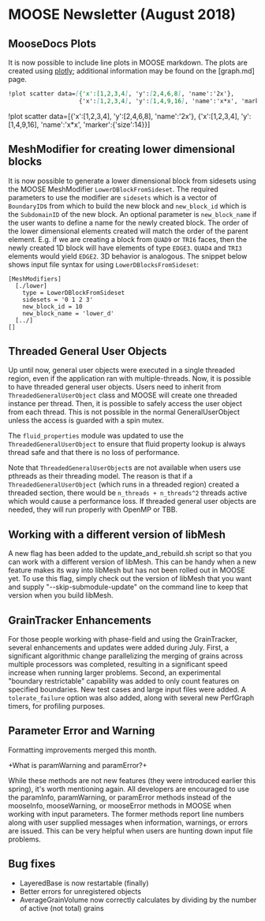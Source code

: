 # MOOSE Newsletter (August 2018)

## MooseDocs Plots

It is now possible to include line plots in MOOSE markdown. The plots are created using
[plotly]; additional information may be found on the [graph.md] page.

```markdown
!plot scatter data=[{'x':[1,2,3,4], 'y':[2,4,6,8], 'name':'2x'},
                    {'x':[1,2,3,4], 'y':[1,4,9,16], 'name':'x*x', 'marker':{'size':14}}]
```

!plot scatter data=[{'x':[1,2,3,4], 'y':[2,4,6,8], 'name':'2x'},
                    {'x':[1,2,3,4], 'y':[1,4,9,16], 'name':'x*x', 'marker':{'size':14}}]

## MeshModifier for creating lower dimensional blocks

It is now possible to generate a lower dimensional block from sidesets using the
MOOSE MeshModifier `LowerDBlockFromSideset`. The required parameters to use the
modifier are `sidesets` which is a vector of `BoundaryID`s from which to build
the new block and `new_block_id` which is the `SubdomainID` of the new block. An
optional parameter is `new_block_name` if the user wants to define a name for
the newly created block. The order of the lower dimensional elements created
will match the order of the parent element. E.g. if we are creating a block from
`QUAD9` or `TRI6` faces, then the newly created 1D block will have elements of type
`EDGE3`. `QUAD4` and `TRI3` elements would yield `EDGE2`. 3D behavior is
analogous. The snippet below shows input file syntax for using
`LowerDBlocksFromSideset`:

```
[MeshModifiers]
  [./lower]
    type = LowerDBlockFromSideset
    sidesets = '0 1 2 3'
    new_block_id = 10
    new_block_name = 'lower_d'
  [../]
[]
```


## Threaded General User Objects

Up until now, general user objects were executed in a single threaded region, even if the
application ran with multiple-threads.  Now, it is possible to have threaded general user objects.
Users need to inherit from `ThreadedGeneralUserObject` class and MOOSE will create one threaded
instance per thread. Then, it is possible to safely access the user object from each thread. This
is not possible in the normal GeneralUserObject unless the access is guarded with a spin mutex.

The `fluid_properties` module was updated to use the `ThreadedGeneralUserObject` to ensure that
fluid property lookup is always thread safe and that there is no loss of performance.

Note that `ThreadedGeneralUserObject`s are not available when users use pthreads as their threading
model. The reason is that if a `ThreadedGeneralUserObject` (which runs in a threaded region) created
a threaded section, there would be `n_threads + n_threads^2` threads active which would cause a
performance loss.  If threaded general user objects are needed, they will run properly with OpenMP
or TBB.

[plotly]: https://plot.ly/

## Working with a different version of libMesh

A new flag has been added to the update_and_rebuild.sh script so that you can work with a different
version of libMesh. This can be handy when a new feature makes its way into libMesh but has not
been rolled out in MOOSE yet. To use this flag, simply check out the version of libMesh that you want
and supply "--skip-submodule-update" on the command line to keep that version when you build libMesh.

## GrainTracker Enhancements

For those people working with phase-field and using the GrainTracker, several enhancements and updates
were added during July. First, a significant algorithmic change parallelizing the merging of
grains across multiple processors was completed, resulting in a significant speed increase when running
larger problems. Second, an experimental "boundary restrictable" capability was added to only
count features on specified boundaries. New test cases and large input files were
added. A `tolerate_failure` option was also added, along with several new PerfGraph timers, for profiling
purposes.

## Parameter Error and Warning

Formatting improvements merged this month.

+What is paramWarning and paramError?+

While these methods are not new features (they were introduced earlier this spring), it's worth
mentioning again. All developers are encouraged to use the paramInfo, paramWarning, or paramError
methods instead of the mooseInfo, mooseWarning, or mooseError methods in MOOSE when working with input
parameters. The former methods report line numbers along with user supplied messages when information,
warnings, or errors are issued. This can be very helpful when users are hunting down input file
problems.

## Bug fixes

- LayeredBase is now restartable (finally)
- Better errors for unregistered objects
- AverageGrainVolume now correctly calculates by dividing by the number of active (not total) grains
